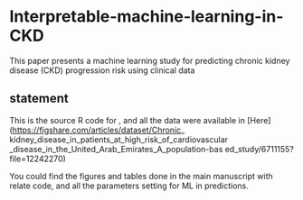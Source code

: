 # Interpretable-machine-learning-in-CKD
 This paper presents a machine learning study for predicting chronic kidney disease (CKD) progression risk using clinical data

 ## statement
 This is the source R code for <Interpretable Machine learning for Predicting Chronic Kidney Disease Progression Risk>, and all the data were available in [Here](https://figshare.com/articles/dataset/Chronic_ kidney_disease_in_patients_at_high_risk_of_cardiovascular _disease_in_the_United_Arab_Emirates_A_population-bas ed_study/6711155?file=12242270)

 You could find the figures and tables done in the main manuscript with relate code, and 
 all the parameters setting for ML in predictions.
 
 
 

